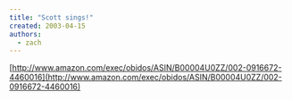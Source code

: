 ```yaml
---
title: "Scott sings!"
created: 2003-04-15
authors: 
  - zach
---
```


[http://www.amazon.com/exec/obidos/ASIN/B00004U0ZZ/002-0916672-4460016](http://www.amazon.com/exec/obidos/ASIN/B00004U0ZZ/002-0916672-4460016)
